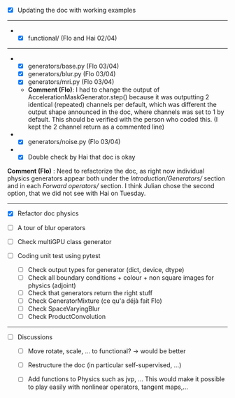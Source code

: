 - [x] Updating the doc with working examples
_ _ _ 
- 
	- [x] functional/ (Flo and Hai 02/04)
_ _ _ 
- 
	- [x] generators/base.py (Flo 03/04)
	- [x] generators/blur.py (Flo 03/04)
	- [x] generators/mri.py (Flo 03/04)
	- **Comment (Flo)**: I had to change the output of AccelerationMaskGenerator.step() because it was outputting 2 identical (repeated) channels per default, which was different the output shape announced in the doc, where channels was set to 1 by default. This should be verified with the person who coded this. (I kept the 2 channel return as a commented line)
- - [x] generators/noise.py (Flo 03/04)

- - [x] Double check by Hai that doc is okay

**Comment (Flo)** : Need to refactorize the doc, as right now individual physics generators appear both under the *Introduction/Generators/* section and in each *Forward operators/* section. I think Julian chose the second option, that we did not see with Hai on Tuesday.

_ _ _ 
- [x] Refactor doc physics
- [ ] A tour of blur operators
- [ ] Check multiGPU class generator

- [ ] Coding unit test using pytest
  - [ ] Check output types for generator (dict, device, dtype)
  - [ ] Check all boundary conditions + colour + non square images for physics (adjoint)
  - [ ] Check that generators return the right stuff
  - [ ] Check GeneratorMixture (ce qu'a déjà fait Flo)
  - [ ] Check SpaceVaryingBlur
  - [ ] Check ProductConvolution
_ _ _ 
- [ ] Discussions
  - [ ] Move rotate, scale, ... to functional? -> would be better
  - [ ] Restructure the doc (in particular self-supervised, ...)
  - [ ] Add functions to Physics such as jvp, ... This would make it possible to play easily with nonlinear operators, tangent maps,...

